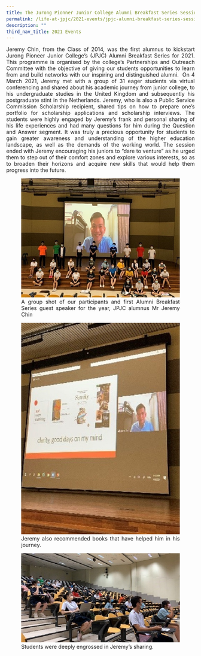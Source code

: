 ```yaml
---
title: The Jurong Pionner Junior College Alumni Breakfast Series Session 1
permalink: /life-at-jpjc/2021-events/jpjc-alumni-breakfast-series-session-1/
description: ""
third_nav_title: 2021 Events
---
```

<div align=justify>
<p>
Jeremy Chin, from the Class of 2014, was the first alumnus to kickstart Jurong Pioneer Junior College’s (JPJC) Alumni Breakfast Series for 2021. This programme is organised by the college’s Partnerships and Outreach Committee with the objective of giving our students opportunities to learn from and build networks with our inspiring and distinguished alumni.  On 4 March 2021, Jeremy met with a group of 31 eager students via virtual conferencing and shared about his academic journey from junior college, to his undergraduate studies in the United Kingdom and subsequently his postgraduate stint in the Netherlands. Jeremy, who is also a Public Service Commission Scholarship recipient, shared tips on how to prepare one’s portfolio for scholarship applications and scholarship interviews. The students were highly engaged by Jeremy’s frank and personal sharing of his life experiences and had many questions for him during the Question and Answer segment. It was truly a precious opportunity for students to gain greater awareness and understanding of the higher education landscape, as well as the demands of the working world. The session ended with Jeremy encouraging his juniors to “dare to venture” as he urged them to step out of their comfort zones and explore various interests, so as to broaden their horizons and acquire new skills that would help them progress into the future.</p>

<figure>
<img src="/images/jpjcalumni1.jpg">
<figcaption>A group shot of our participants and first Alumni Breakfast Series guest speaker for the year, JPJC alumnus Mr Jeremy Chin</figcaption>
</figure>

<figure>
<img src="/images/jpjcalumni2.jpg">
<figcaption>Jeremy also recommended books that have helped him in his journey.</figcaption>
</figure>

<figure>
<img src="/images/jpjcalumni3.jpg">
<figcaption>Students were deeply engrossed in Jeremy’s sharing.</figcaption>
</figure>